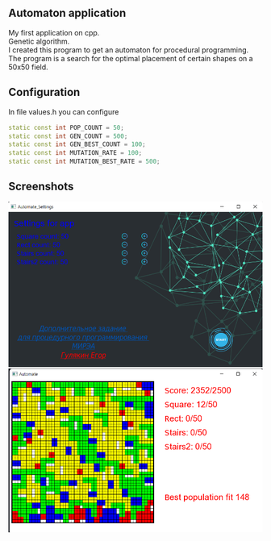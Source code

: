 ## Automaton application

My first application on cpp. <br>
Genetic algorithm. <br>
I created this program to get an automaton for procedural programming. <br>
The program is a search for the optimal placement of certain shapes on a 50x50 field.


## Configuration

In file values.h you can configure

```cpp
static const int POP_COUNT = 50;
static const int GEN_COUNT = 500;
static const int GEN_BEST_COUNT = 100;
static const int MUTATION_RATE = 100;
static const int MUTATION_BEST_RATE = 500;
```

## Screenshots

![](res/main.png)
![](res/last.png)

